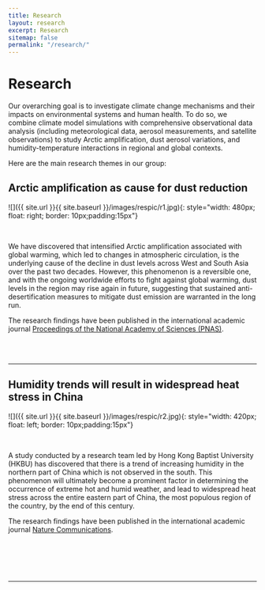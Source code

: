 ```yaml
---
title: Research
layout: research
excerpt: Research
sitemap: false
permalink: "/research/"
---
```


# Research

Our overarching goal is to investigate climate change mechanisms and their impacts on environmental systems and human health. To do so, we combine climate model simulations with comprehensive observational data analysis (including meteorological data, aerosol measurements, and satellite observations) to study Arctic amplification, dust aerosol variations, and humidity-temperature interactions in regional and global contexts.

Here are the main research themes in our group:


## Arctic amplification as cause for dust reduction

![]({{ site.url }}{{ site.baseurl }}/images/respic/r1.jpg){: style="width: 480px; float: right; border: 10px;padding:15px"}

<br />

We have discovered that intensified Arctic amplification associated with global warming, which led to changes in atmospheric circulation, is the underlying cause of the decline in dust levels across West and South Asia over the past two decades. However, this phenomenon is a reversible one, and with the ongoing worldwide efforts to fight against global warming, dust levels in the region may rise again in future, suggesting that sustained anti-desertification measures to mitigate dust emission are warranted in the long run.

The research findings have been published in the international academic journal [Proceedings of the National Academy of Sciences (PNAS)](https://research.hkbu.edu.hk/news/hkbu-led-research-identifies-arctic-amplification-as-cause-for-dust-reduction-and-suggests-sustained-anti-desertification-measures). 

<br/>
<br/>

----
## Humidity trends will result in widespread heat stress in China

![]({{ site.url }}{{ site.baseurl }}/images/respic/r2.jpg){: style="width: 420px; float: left; border: 10px;padding:15px"}

<br />

A study conducted by a research team led by Hong Kong Baptist University (HKBU) has discovered that there is a trend of increasing humidity in the northern part of China which is not observed in the south. This phenomenon will ultimately become a prominent factor in determining the occurrence of extreme hot and humid weather, and lead to widespread heat stress across the entire eastern part of China, the most populous region of the country, by the end of this century. 

The research findings have been published in the international academic journal [Nature Communications](https://research.hkbu.edu.hk/news/hkbu-led-research-predicts-humidity-trends-will-result-in-widespread-heat-stress-in-china).  

<br/>
<br/>
<br/>
<br/>

----
